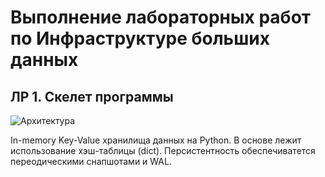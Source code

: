 # Выполнение лабораторных работ по Инфраструктуре больших данных

## ЛР 1. Скелет программы

![Архитектура](https://img.plantuml.biz/plantuml/png/3SYx4S8m303GdYd20B5wDg1W24LMOXssdDCdt34zlFBTHQbdvRI-j8ZJ7m26dt98jDpIsMXgi4QXEU1vuMlQ_4f_8snoh1K3Lz7T48ntXyPO7GQAGexkW4PDWYdIk9p_klq0)

In-memory Key-Value хранилища данных на Python. В основе лежит использование хэш-таблицы (dict). Персистентность обеспечиватется переодическими снапшотами и WAL.

